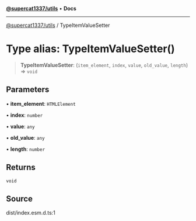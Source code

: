 [**@supercat1337/utils**](../README.md) • **Docs**

***

[@supercat1337/utils](../README.md) / TypeItemValueSetter

# Type alias: TypeItemValueSetter()

> **TypeItemValueSetter**: (`item_element`, `index`, `value`, `old_value`, `length`) => `void`

## Parameters

• **item\_element**: `HTMLElement`

• **index**: `number`

• **value**: `any`

• **old\_value**: `any`

• **length**: `number`

## Returns

`void`

## Source

dist/index.esm.d.ts:1
